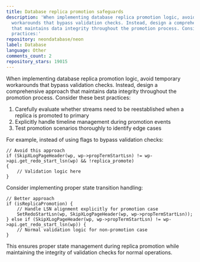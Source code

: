 ```yaml
---
title: Database replica promotion safeguards
description: 'When implementing database replica promotion logic, avoid temporary
  workarounds that bypass validation checks. Instead, design a comprehensive approach
  that maintains data integrity throughout the promotion process. Consider these best
  practices:'
repository: neondatabase/neon
label: Database
language: Other
comments_count: 2
repository_stars: 19015
---
```


When implementing database replica promotion logic, avoid temporary workarounds that bypass validation checks. Instead, design a comprehensive approach that maintains data integrity throughout the promotion process. Consider these best practices:

1. Carefully evaluate whether streams need to be reestablished when a replica is promoted to primary
2. Explicitly handle timeline management during promotion events
3. Test promotion scenarios thoroughly to identify edge cases

For example, instead of using flags to bypass validation checks:

```
// Avoid this approach
if (SkipXLogPageHeader(wp, wp->propTermStartLsn) != wp->api.get_redo_start_lsn(wp) && !replica_promote)
{
    // Validation logic here
}
```

Consider implementing proper state transition handling:

```
// Better approach
if (isReplicaPromotion) {
    // Handle LSN alignment explicitly for promotion case
    SetRedoStartLsn(wp, SkipXLogPageHeader(wp, wp->propTermStartLsn));
} else if (SkipXLogPageHeader(wp, wp->propTermStartLsn) != wp->api.get_redo_start_lsn(wp)) {
    // Normal validation logic for non-promotion case
}
```

This ensures proper state management during replica promotion while maintaining the integrity of validation checks for normal operations.